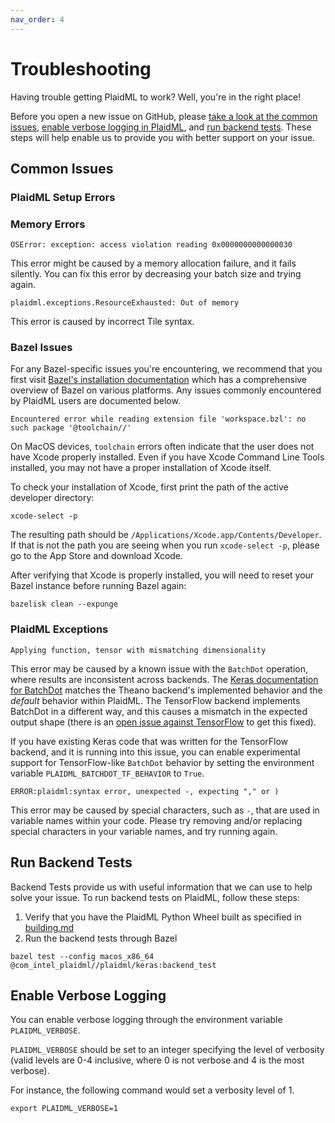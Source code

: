 ```yaml
---
nav_order: 4
---
```


# Troubleshooting

Having trouble getting PlaidML to work? Well, you're in the right place!

Before you open a new issue on GitHub, please
[take a look at the common issues](#common-issues),
[enable verbose logging in PlaidML](#enable-verbose-logging), and
[run backend tests](#run-backend-tests). These steps will help enable us to
provide you with better support on your issue.

## Common Issues

### PlaidML Setup Errors

### Memory Errors

```
OSError: exception: access violation reading 0x0000000000000030
```

This error might be caused by a memory allocation failure, and it fails
silently. You can fix this error by decreasing your batch size and trying again.

```
plaidml.exceptions.ResourceExhausted: Out of memory
``` 

This error is caused by incorrect Tile syntax.

### Bazel Issues

For any Bazel-specific issues you're encountering, we recommend that you first
visit [Bazel's installation
documentation](https://docs.bazel.build/versions/master/install.html) which has
a comprehensive overview of Bazel on various platforms. Any issues commonly
encountered by PlaidML users are documented below.

```
Encountered error while reading extension file 'workspace.bzl': no such package '@toolchain//'
```

On MacOS devices, `toolchain` errors often indicate that the user does not have
Xcode properly installed. Even if you have Xcode Command Line Tools installed,
you may not have a proper installation of Xcode itself.

To check your installation of Xcode, first print the path of the active
developer directory:

```
xcode-select -p
```

The resulting path should be `/Applications/Xcode.app/Contents/Developer`. If
that is not the path you are seeing when you run `xcode-select -p`, please go to
the App Store and download Xcode.

After verifying that Xcode is properly installed, you will need to reset your
Bazel instance before running Bazel again:

```
bazelisk clean --expunge
```

### PlaidML Exceptions

```
Applying function, tensor with mismatching dimensionality
```

This error may be caused by a known issue with the `BatchDot` operation, where 
results are inconsistent across backends. The [Keras documentation for 
BatchDot](https://keras.io/backend/#batch_dot) matches the Theano backend's 
implemented behavior and the _default_ behavior within PlaidML. The TensorFlow 
backend implements BatchDot in a different way, and this causes a mismatch in 
the expected output shape (there is an [open issue against 
TensorFlow](https://github.com/tensorflow/tensorflow/issues/30846) to get this 
fixed).

If you have existing Keras code that was written for the TensorFlow backend, 
and it is running into this issue, you can enable experimental support for 
TensorFlow-like `BatchDot` behavior by setting the environment variable 
`PLAIDML_BATCHDOT_TF_BEHAVIOR` to `True`.

```
ERROR:plaidml:syntax error, unexpected -, expecting "," or )
```

This error may be caused by special characters, such as `-`, that are used in
variable names within your code. Please try removing and/or replacing special
characters in your variable names, and try running again.

## Run Backend Tests

Backend Tests provide us with useful information that we can use to help solve
your issue. To run backend tests on PlaidML, follow these steps:

1. Verify that you have the PlaidML Python Wheel built as specified in
[building.md](building.md)
1. Run the backend tests through Bazel
```
bazel test --config macos_x86_64 @com_intel_plaidml//plaidml/keras:backend_test
```

## Enable Verbose Logging

You can enable verbose logging through the environment variable
`PLAIDML_VERBOSE`.

`PLAIDML_VERBOSE` should be set to an integer specifying the level of verbosity
(valid levels are 0-4 inclusive, where 0 is not verbose and 4 is the most
verbose).

For instance, the following command would set a verbosity level of 1.

```
export PLAIDML_VERBOSE=1
```
